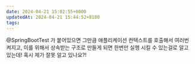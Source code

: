 ```yaml
---
date: 2024-04-21 15:02:55+0000
updatedAt: 2024-04-21 15:44:52+8180
tags: 
---
```

@SpringBootTest 가 붙어있으면 그만큼 애플리케이션 컨텍스트를 호출해서 여러번 켜지고, 이를 위해서 상속받는 구조로 만들게 되면 한번만 실행 시킬 수 있는걸로 알고 있는데!
혹시 제가 잘못 알고 있나요?!